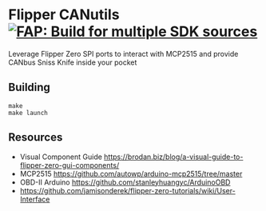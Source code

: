 # Flipper CANutils [![FAP: Build for multiple SDK sources](https://github.com/iomonad/flipper-canutils/actions/workflows/build.yml/badge.svg)](https://github.com/iomonad/flipper-canutils/actions/workflows/build.yml)
Leverage Flipper Zero SPI ports to interact with MCP2515 and provide CANbus Sniss Knife inside your pocket

## Building

```
make
make launch
```

## Resources
- Visual Component Guide https://brodan.biz/blog/a-visual-guide-to-flipper-zero-gui-components/
- MCP2515 https://github.com/autowp/arduino-mcp2515/tree/master
- OBD-II Arduino https://github.com/stanleyhuangyc/ArduinoOBD
- https://github.com/jamisonderek/flipper-zero-tutorials/wiki/User-Interface
